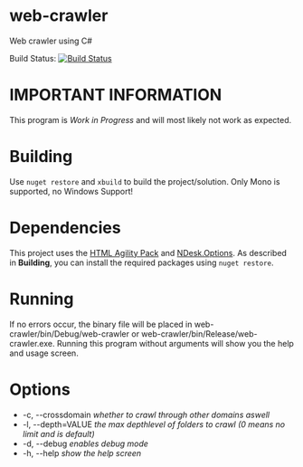 # web-crawler
Web crawler using C#

Build Status: [![Build Status](https://travis-ci.org/Spotlight0xff/web-crawler.svg?branch=master)](https://travis-ci.org/Spotlight0xff/web-crawler)



# **IMPORTANT INFORMATION**
This program is *Work in Progress* and will most likely not work as expected.



# Building
Use `nuget restore` and  `xbuild` to build the project/solution.
Only Mono is supported, no Windows Support!

# Dependencies
This project uses the [HTML Agility Pack](https://htmlagilitypack.codeplex.com/) and [NDesk.Options](http://ndesk.org/Options).
As described in **Building**, you can install the required packages using `nuget restore`.

# Running
If no errors occur, the binary file will be placed in web-crawler/bin/Debug/web-crawler or web-crawler/bin/Release/web-crawler.exe.
Running this program without arguments will show you the help and usage screen.


# Options
* -c, --crossdomain *whether to crawl through other domains aswell*
* -l, --depth=VALUE *the max depthlevel of folders to crawl (0 means no limit and is default)*
* -d, --debug *enables debug mode*
* -h, --help *show the help screen*
